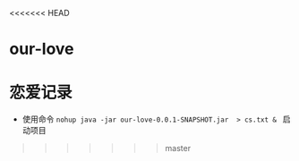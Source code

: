 <<<<<<< HEAD
# our-love
恋爱记录
=======
- 使用命令 `nohup java -jar our-love-0.0.1-SNAPSHOT.jar  > cs.txt & ` 启动项目
>>>>>>> master
